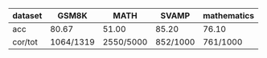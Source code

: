 |dataset|GSM8K|MATH|SVAMP|mathematics|
|--|--|--|--|--|
|acc|80.67|51.00|85.20|76.10|
|cor/tot|1064/1319|2550/5000|852/1000|761/1000|
